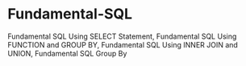 # Fundamental-SQL
Fundamental SQL Using SELECT Statement, Fundamental SQL Using FUNCTION and GROUP BY, Fundamental SQL Using INNER JOIN and UNION, Fundamental SQL Group By 
